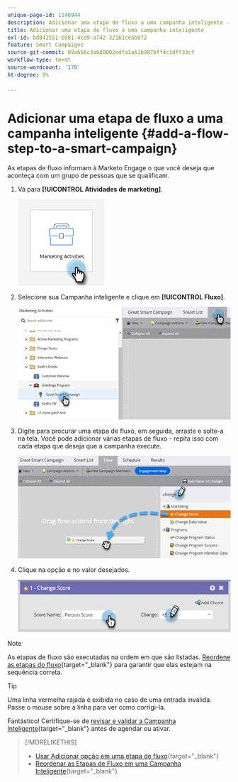 ```yaml
---
unique-page-id: 1146944
description: Adicionar uma etapa de fluxo a uma campanha inteligente - Documentação do Marketo - Documentação do produto
title: Adicionar uma etapa de fluxo a uma campanha inteligente
exl-id: bd842551-b981-4cd9-a742-321b1ceab872
feature: Smart Campaigns
source-git-commit: 09a656c3a0d0002edfa1a61b987bff4c1dff33cf
workflow-type: tm+mt
source-wordcount: '170'
ht-degree: 9%

---
```


# Adicionar uma etapa de fluxo a uma campanha inteligente {#add-a-flow-step-to-a-smart-campaign}

As etapas de fluxo informam à Marketo Engage o que você deseja que aconteça com um grupo de pessoas que se qualificam.

1. Vá para **[!UICONTROL Atividades de marketing]**.

   ![](assets/add-a-flow-step-to-a-smart-campaign-1.png)

1. Selecione sua Campanha inteligente e clique em **[!UICONTROL Fluxo]**.

   ![](assets/add-a-flow-step-to-a-smart-campaign-2.png)

1. Digite para procurar uma etapa de fluxo, em seguida, arraste e solte-a na tela. Você pode adicionar várias etapas de fluxo - repita isso com cada etapa que deseja que a campanha execute.

   ![](assets/add-a-flow-step-to-a-smart-campaign-3.png)

1. Clique na opção e no valor desejados.

   ![](assets/add-a-flow-step-to-a-smart-campaign-4.png)

>[!NOTE]
>
>As etapas de fluxo são executadas na ordem em que são listadas. [Reordene as etapas do fluxo](/help/marketo/product-docs/core-marketo-concepts/smart-campaigns/flow-actions/reorder-the-flow-steps-in-a-smart-campaign.md){target="_blank"} para garantir que elas estejam na sequência correta.

>[!TIP]
>
>Uma linha vermelha rajada é exibida no caso de uma entrada inválida. Passe o mouse sobre a linha para ver como corrigi-la.

Fantástico! Certifique-se de [revisar e validar a Campanha Inteligente](/help/marketo/product-docs/core-marketo-concepts/smart-campaigns/creating-a-smart-campaign/smart-campaign-checklist.md){target="_blank"} antes de agendar ou ativar.

>[!MORELIKETHIS]
>
>* [Usar Adicionar opção em uma etapa de fluxo](/help/marketo/product-docs/core-marketo-concepts/smart-campaigns/flow-actions/use-add-choice-in-a-flow-step.md){target="_blank"}
>* [Reordenar as Etapas de Fluxo em uma Campanha Inteligente](/help/marketo/product-docs/core-marketo-concepts/smart-campaigns/flow-actions/reorder-the-flow-steps-in-a-smart-campaign.md){target="_blank"}
